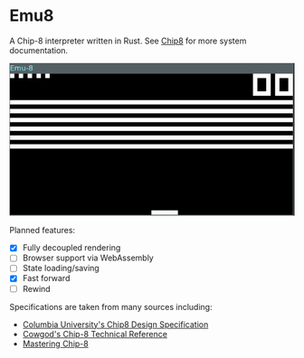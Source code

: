# Emu8
A Chip-8 interpreter written in Rust. See [Chip8](src/chip8.rs) for more system documentation.

![demo gif](docs/demo.gif)

Planned features:
 - [x] Fully decoupled rendering
 - [ ] Browser support via WebAssembly
 - [ ] State loading/saving
 - [x] Fast forward
 - [ ] Rewind

Specifications are taken from many sources including:
 - [Columbia University's Chip8 Design Specification](http://www.cs.columbia.edu/~sedwards/classes/2016/4840-spring/designs/Chip8.pdf)
 - [Cowgod's Chip-8 Technical Reference](http://devernay.free.fr/hacks/chip8/C8TECH10.HTM)
 - [Mastering Chip-8](http://mattmik.com/files/chip8/mastering/chip8.html)
